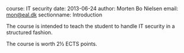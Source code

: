 course: IT security
date: 2013-06-24
author: Morten Bo Nielsen
email: mon@eal.dk
sectionname: Introduction

The course is intended to teach the student to handle IT security in a structured fashion. 

The course is worth 2½ ECTS points.
